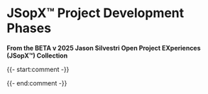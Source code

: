 ﻿
# JSopX™ Project Development Phases

**From the ﻿BETA v 2025 Jason Silvestri Open Project EXperiences (JSopX™) Collection**

{{- start:comment -}}
<!-- START JSOPX NOVA DOCX HEADER
group: 'Technologies'
subGroup: 'Asp.Net Core'
isDraft: true
isProductionReady: true
toc: true
END JSOPX NOVA DOCX HEADER -->
{{- end:comment -}}



